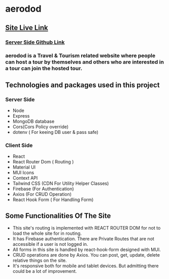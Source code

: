 # aerodod

## [Site Live Link](https://aerodod-3736a.firebaseapp.com/)

### [Server Side Github Link](https://github.com/asif-iqbal-munna/aerodod-server)

### aerodod is a Travel & Tourism related website where people can host a tour by themselves and others who are interested in a tour can join the hosted tour.

## Technologies and packages used in this project

### Server Side

- Node
- Express
- MongoDB database
- Cors(Cors Policy override)
- dotenv ( For keeing DB user & pass safe)

### Client Side

- React
- React Router Dom ( Routing )
- Material UI
- MUI Icons
- Context API
- Tailwind CSS (CDN For Utility Helper Classes)
- Firebase (For Authentication)
- Axios (For CRUD Operation)
- React Hook Form ( For Handling Form)

## Some Functionalities Of The Site

- This site's routing is implemented with REACT ROUTER DOM for not to load the whole site for in routing.
- It has Firebase authentication. There are Private Routes that are not accessible if a user is not logged in.
- All forms in this site is handled by react-hook-form designed with MUI.
- CRUD operations are done by Axios. You can post, get, update, delete relative things on the site.
- It's responsive both for mobile and tablet devices. But admitting there could be a lot of improvement.
